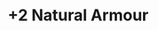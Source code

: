 ---
title: "+2 Natural Armour"
canonical: "skill/plus-2-natural-armour"
canonical_title: "Awakened Olog Loresheet"
lists:
    - awakened-olog-loresheet
tier: 4
osp_cost: 40
prerequisites: ["awakened-olog-loresheet/plus-1-natural-armour"]
replacement: true
ladder: "+natural-armour"
---